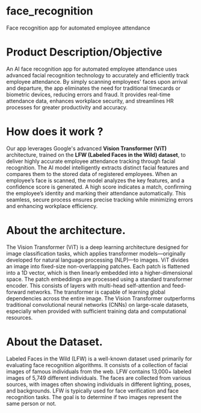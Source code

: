 # face_recognition
Face recognition app for automated employee attendance

# Product Description/Objective
An AI face recognition app for automated employee attendance uses advanced facial recognition technology to accurately and efficiently track employee attendance. By simply scanning employees' faces upon arrival and departure, the app eliminates the need for traditional timecards or biometric devices, reducing errors and fraud. It provides real-time attendance data, enhances workplace security, and streamlines HR processes for greater productivity and accuracy.       

# How does it work ?
Our app leverages Google's advanced **Vision Transformer (ViT)** architecture, trained on the **LFW (Labeled Faces in the Wild) dataset**, to deliver highly accurate employee attendance tracking through facial recognition. The AI model intelligently extracts distinct facial features and compares them to the stored data of registered employees. When an employee’s face is scanned, the model analyzes the key features, and a confidence score is generated. A high score indicates a match, confirming the employee’s identity and marking their attendance automatically. This seamless, secure process ensures precise tracking while minimizing errors and enhancing workplace efficiency. 

# About the architecture.
The Vision Transformer (ViT) is a deep learning architecture designed for image classification tasks, which applies transformer models—originally developed for natural language processing (NLP)—to images. ViT divides an image into fixed-size non-overlapping patches. Each patch is flattened into a 1D vector, which is then linearly embedded into a higher-dimensional space. The patch embeddings are processed using a standard transformer encoder. This consists of layers with multi-head self-attention and feed-forward networks. The transformer is capable of learning global dependencies across the entire image. The Vision Transformer outperforms traditional convolutional neural networks (CNNs) on large-scale datasets, especially when provided with sufficient training data and computational resources.

# About the Dataset. 
Labeled Faces in the Wild (LFW) is a well-known dataset used primarily for evaluating face recognition algorithms. It consists of a collection of facial images of famous individuals from the web. LFW contains 13,000+ labeled images of 5,749 different individuals. The faces are collected from various sources, with images often showing individuals in different lighting, poses, and backgrounds. LFW is typically used for face verification and face recognition tasks. The goal is to determine if two images represent the same person or not.

